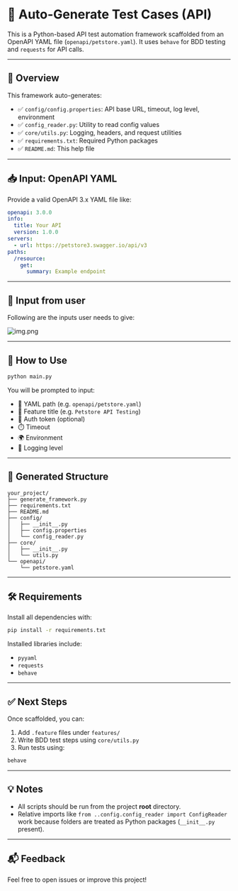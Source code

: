 # 🧪 Auto-Generate Test Cases (API)

This is a Python-based API test automation framework scaffolded from an OpenAPI YAML file (`openapi/petstore.yaml`).
It uses `behave` for BDD testing and `requests` for API calls.

---

## 📘 Overview

This framework auto-generates:

- ✅ `config/config.properties`: API base URL, timeout, log level, environment
- ✅ `config_reader.py`: Utility to read config values
- ✅ `core/utils.py`: Logging, headers, and request utilities
- ✅ `requirements.txt`: Required Python packages
- ✅ `README.md`: This help file

---

## 📥 Input: OpenAPI YAML

Provide a valid OpenAPI 3.x YAML file like:

```yaml
openapi: 3.0.0
info:
  title: Your API
  version: 1.0.0
servers:
  - url: https://petstore3.swagger.io/api/v3
paths:
  /resource:
    get:
      summary: Example endpoint
````

---

## 👤 Input from user

Following are the inputs user needs to give:

![img.png](img.png)

---

## 🚀 How to Use

```bash
python main.py
```

You will be prompted to input:

* 📄 YAML path (e.g. `openapi/petstore.yaml`)
* 📝 Feature title (e.g. `Petstore API Testing`)
* 🔐 Auth token (optional)
* ⏱️ Timeout
* 🌍 Environment
* 📢 Logging level

---

## 📁 Generated Structure

```
your_project/
├── generate_framework.py
├── requirements.txt
├── README.md
├── config/
│   ├── __init__.py
│   ├── config.properties
│   └── config_reader.py
├── core/
│   ├── __init__.py
│   └── utils.py
└── openapi/
    └── petstore.yaml
```

---

## 🛠 Requirements

Install all dependencies with:

```bash
pip install -r requirements.txt
```

Installed libraries include:

* `pyyaml`
* `requests`
* `behave`

---

## ✅ Next Steps

Once scaffolded, you can:

1. Add `.feature` files under `features/`
2. Write BDD test steps using `core/utils.py`
3. Run tests using:

```bash
behave
```

---

## 💡 Notes

* All scripts should be run from the project **root** directory.
* Relative imports like `from ..config.config_reader import ConfigReader` work because folders are treated as Python packages (`__init__.py` present).

---

## 📬 Feedback

Feel free to open issues or improve this project!

````

